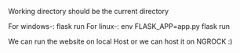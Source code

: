 Working directory should be the current directory

For windows-:
	flask run
For linux-:
	env FLASK_APP=app.py flask run

We can run the website on local Host 
or we can host it on NGROCK :)
